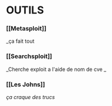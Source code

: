 # OUTILS

### [[Metasploit]] 
_ça fait tout 

### [[Searchsploit]] 
_Cherche exploit a l'aide de  nom de cve _

### [[Les Johns]] 
_ça craque des trucs_